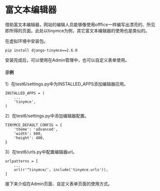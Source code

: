 # 富文本编辑器

借助富文本编辑器，网站的编辑人员能够像使用offfice一样编写出漂亮的、所见即所得的页面。此处以tinymce为例，其它富文本编辑器的使用也是类似的。

在虚拟环境中安装包。

```
pip install django-tinymce==2.6.0
```

安装完成后，可以使用在Admin管理中，也可以自定义表单使用。

#### 示例

1）在test6/settings.py中为INSTALLED_APPS添加编辑器应用。

```
INSTALLED_APPS = (
    ...
    'tinymce',
)
```

2）在test6/settings.py中添加编辑器配置。

```
TINYMCE_DEFAULT_CONFIG = {
    'theme': 'advanced',
    'width': 600,
    'height': 400,
}
```

3）在test6/urls.py中配置编辑器url。

```
urlpatterns = [
    ...
    url(r'^tinymce/', include('tinymce.urls')),
]
```

接下来介绍在Admin页面、自定义表单页面的使用方式。
